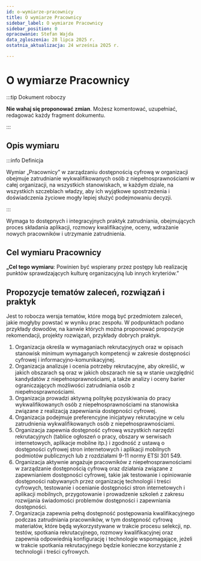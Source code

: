 ```yaml
---
id: o-wymiarze-pracownicy
title: O wymiarze Pracownicy
sidebar_label: O wymiarze Pracownicy
sidebar_position: 0
opracowanie: Stefan Wajda
data_zgloszenia: 28 lipca 2025 r.
ostatnia_aktualizacja: 24 września 2025 r.

---
```


# O wymiarze Pracownicy

:::tip Dokument roboczy

**Nie wahaj się proponować zmian**. Możesz komentować, uzupełniać, redagować każdy fragment dokumentu.

:::

## Opis wymiaru

:::info Definicja

Wymiar „Pracownicy” w zarządzaniu dostępnością cyfrową w organizacji obejmuje zatrudnianie wykwalifikowanych osób z&nbsp;niepełnosprawnościami w całej organizacji, na wszystkich stanowiskach, w każdym dziale, na wszystkich szczeblach władzy, aby ich wyjątkowe spostrzeżenia i doświadczenia życiowe mogły lepiej służyć podejmowaniu decyzji.

:::

Wymaga to dostępnych i integracyjnych praktyk zatrudniania, obejmujących proces składania aplikacji, rozmowy kwalifikacyjne, oceny, wdrażanie nowych pracowników i utrzymanie zatrudnienia.

## Cel wymiaru Pracownicy

**„Cel tego wymiaru**: Powinien być wspierany przez postępy lub realizację punktów sprawdzających kulturę organizacyjną lub innych kryteriów.”


## Propozycje tematów zaleceń, rozwiązań i praktyk

Jest to robocza wersja tematów, które mogą być przedmiotem zaleceń, jakie mogłyby powstać w wyniku prac zespołu. W podpunktach podano przykłady dowodów, na kanwie których można proponować propozycje rekomendacji, projekty rozwiązań, przykłady dobrych praktyk.

1. Organizacja określa w wymaganiach rekrutacyjnych oraz w opisach stanowisk minimum wymaganych kompetencji w zakresie dostępności cyfrowej i informacyjno-komunikacyjnej.
2. Organizacja analizuje i ocenia potrzeby rekrutacyjne, aby określić, w jakich obszarach są oraz w jakich obszarach nie są w stanie uwzględnić kandydatów z niepełnosprawnościami, a także analizy i oceny barier ograniczających możliwości zatrudniania osób z niepełnosprawnościami.
3. Organizacja prowadzi aktywną politykę pozyskiwania do pracy wykwalifikowanych osób z niepełnosprawnościami na stanowiska związane z realizacją zapewniania dostępności cyfrowej.
4. Organizacja podejmuje preferencyjne inicjatywy rekrutacyjne w celu zatrudnienia wykwalifikowanych osób z niepełnosprawnościami.
5. Organizacja zapewnia dostępność cyfrową wszystkich narzędzi rekrutacyjnych (tablice ogłoszeń o pracy, obszary w serwisach internetowych, aplikacje mobilne itp.) i zgodność z ustawą o dostępności cyfrowej stron internetowych i aplikacji mobilnych podmiotów publicznych lub z rozdziałami 9-11 normy ETSI 301 549.
6. Organizacja aktywnie angażuje pracowników z niepełnosprawnościami w zarządzanie dostępnością cyfrową oraz działania związane z zapewnianiem dostępności cyfrowej, takie jak testowanie i opiniowanie dostępności nabywanych przez organizację technologii i treści cyfrowych, testowanie i ocenianie dostępności stron internetowych i aplikacji mobilnych, przygotowanie i prowadzenie szkoleń z zakresu rozwijania świadomości problemów dostępności i zapewniania dostępności.
7. Organizacja zapewnia pełną dostępność postępowania kwalifikacyjnego podczas zatrudniania pracowników, w tym dostępność cyfrową materiałów, które będą wykorzystywane w trakcie procesu selekcji, np. testów, spotkania rekrutacyjnego, rozmowy kwalifikacyjnej oraz zapewnia odpowiednią konfigurację i technologie wspomagające, jeżeli w trakcie spotkania rekrutacyjnego będzie konieczne korzystanie z technologii i treści cyfrowych.	